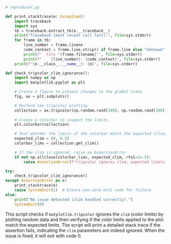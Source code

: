 ```python
# reproducer.py

def print_stacktrace(e: Exception):
    import traceback
    import sys
    tb = traceback.extract_tb(e.__traceback__)
    print("Traceback (most recent call last):", file=sys.stderr)
    for frame in tb:
        line_number = frame.lineno
        code_context = frame.line.strip() if frame.line else "Unknown"
        print(f'  File "{frame.filename}"', file=sys.stderr)
        print(f"    {line_number}: {code_context}", file=sys.stderr)
    print(f"{e.__class__.__name__}: {e}", file=sys.stderr)

def check_tripcolor_clim_ignorance():
    import numpy as np
    import matplotlib.pyplot as plt

    # Create a figure to prevent changes to the global state
    fig, ax = plt.subplots()

    # Perform the tripcolor plotting
    collection = ax.tripcolor(np.random.rand(100), np.random.rand(100), np.random.rand(100), clim=(0, 0.5))
    
    # Create a colorbar to inspect the limits
    plt.colorbar(collection)

    # Test whether the limits of the colorbar match the expected (clim)
    expected_clim = (0, 0.5)
    colorbar_lims = collection.get_clim()

    # If the clim is ignored, raise an AssertionError
    if not np.allclose(colorbar_lims, expected_clim, rtol=1e-5):
        raise AssertionError(f"tripcolor ignores clim; expected limits {expected_clim}, got {colorbar_lims}")

try:
    check_tripcolor_clim_ignorance()
except AssertionError as e:
    print_stacktrace(e)
    raise SystemExit(1)  # Ensure non-zero exit code for failure
else:
    print("No issue detected (clim handled correctly).")
    SystemExit(0)
```

This script checks if `matplotlib.tripcolor` ignores the `clim` (color limits) by plotting random data and then verifying if the color limits applied to the plot match the expected limits. The script will print a detailed stack trace if the assertion fails, indicating the `clim` parameters are indeed ignored. When the issue is fixed, it will exit with code 0.